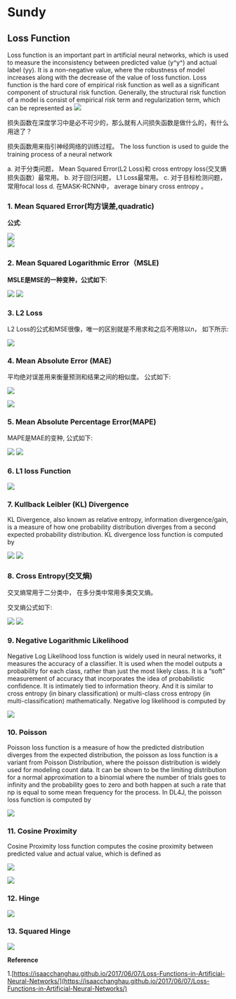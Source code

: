 # Sundy

## Loss Function

Loss function is an important part in artificial neural networks, which is used to measure the inconsistency between predicted value (y^y^) and actual label (yy). It is a non-negative value, where the robustness of model increases along with the decrease of the value of loss function. Loss function is the hard core of empirical risk function as well as a significant component of structural risk function. Generally, the structural risk function of a model is consist of empirical risk term and regularization term, which can be represented as
![](./imgs/1-loss_function.png)

损失函数在深度学习中是必不可少的，那么就有人问损失函数是做什么的，有什么用途了？
  
损失函数用来指引神经网络的训练过程。 The loss function is used to guide the training process of a neural network

a. 对于分类问题， Mean Squared Error(L2 Loss)和 cross entropy loss(交叉熵损失函数）最常用。
b. 对于回归问题， L1 Loss最常用。
c. 对于目标检测问题，常用focal loss
d. 在MASK-RCNN中， average binary cross entropy 。 


### 1. Mean Squared Error(均方误差,quadratic)

**公式**:

![](./imgs/1-loss_function_eq.png)  
![](./imgs/1-loss_function_eq1.png)  

### 2. Mean Squared Logarithmic Error（MSLE)

**MSLE是MSE的一种变种，公式如下**:

![](./imgs/2-MSLE1.png)
![](./imgs/2-MSLE2.png)

### 3. L2 Loss

L2 Loss的公式和MSE很像，唯一的区别就是不用求和之后不用除以n， 如下所示:

![](./imgs/3-L2_loss.png)

### 4. Mean Absolute Error (MAE)

平均绝对误差用来衡量预测和结果之间的相似度。 
公式如下:

![](./imgs/4-MAE.png)

![](./imgs/4-MAE1.png)

### 5. Mean Absolute Percentage Error(MAPE)
MAPE是MAE的变种, 公式如下:

![](./imgs/5-MAPE1.png)
![](./imgs/5-MAPE2.png)

### 6. L1 loss Function

![](./imgs/6-L1_loss.png)

### 7. Kullback Leibler (KL) Divergence

KL Divergence, also known as relative entropy, information divergence/gain, is a measure of how one probability distribution diverges from a second expected probability distribution. KL divergence loss function is computed by

![](./imgs/7-KL_divergence.png)
![](./imgs/7-KL_divergence1.png)

### 8. Cross Entropy(交叉熵)

交叉熵常用于二分类中， 在多分类中常用多类交叉熵。

交叉熵公式如下:

![](./imgs/8-Cross_entropy.png)
![](./imgs/8-Cross_entropy1.png)

### 9. Negative Logarithmic Likelihood

Negative Log Likelihood loss function is widely used in neural networks, it measures the accuracy of a classifier. It is used when the model outputs a probability for each class, rather than just the most likely class. It is a “soft” measurement of accuracy that incorporates the idea of probabilistic confidence. It is intimately tied to information theory. And it is similar to cross entropy (in binary classification) or multi-class cross entropy (in multi-classification) mathematically. Negative log likelihood is computed by

![](./imgs/9-Negative_logarithmic_likehood.png)


### 10. Poisson

Poisson loss function is a measure of how the predicted distribution diverges from the expected distribution, the poisson as loss function is a variant from Poisson Distribution, where the poisson distribution is widely used for modeling count data. It can be shown to be the limiting distribution for a normal approximation to a binomial where the number of trials goes to infinity and the probability goes to zero and both happen at such a rate that np is equal to some mean frequency for the process. In DL4J, the poisson loss function is computed by

![](./imgs/10-Posson.png)

### 11. Cosine Proximity

Cosine Proximity loss function computes the cosine proximity between predicted value and actual value, which is defined as

![](./imgs/11-cosine_proximity.png)

![](./imgs/11-cosine_proximity1.png)

### 12. Hinge 

![](./imgs/12-Hinge_loss.png)

### 13. Squared Hinge
![](./imgs/13-Squared_hinge.png)



**Reference**

1.[https://isaacchanghau.github.io/2017/06/07/Loss-Functions-in-Artificial-Neural-Networks/](https://isaacchanghau.github.io/2017/06/07/Loss-Functions-in-Artificial-Neural-Networks/)